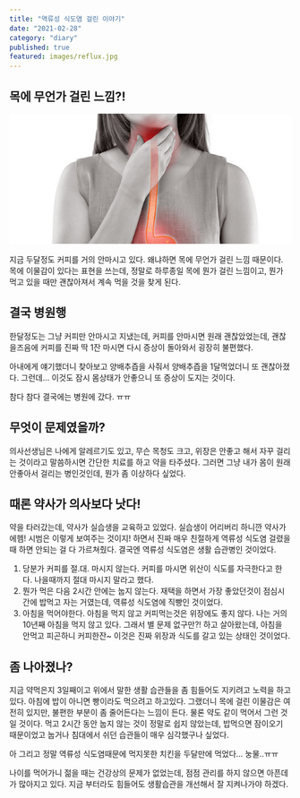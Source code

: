 ```yaml
---
title: "역류성 식도염 걸린 이야기"
date: "2021-02-28"
category: "diary"
published: true
featured: images/reflux.jpg
---
```


## 목에 무언가 걸린 느낌?!

![images/reflux.png](images/reflux.png)

지금 두달정도 커피를 거의 안마시고 있다. 왜냐하면 목에 무언가 걸린 느낌 때문이다. 목에 이물감이 있다는 표현을 쓰는데, 정말로 하루종일 목에 뭔가 걸린 느낌이고, 뭔가 먹고 있을 때만 괜찮아져서 계속 먹을 것을 찾게 된다.

## 결국 병원행

한달정도는 그냥 커피만 안마시고 지냈는데, 커피를 안마시면 원래 괜찮았었는데, 괜찮을즈음에 커피를 진짜 딱 1잔 마시면 다시 증상이 돌아와서 굉장히 불편했다.

아내에게 얘기했더니 찾아보고 양배추즙을 사줘서 양배추즙을 1달먹었더니 또 괜찮아졌다. 그런데... 이것도 잠시 몸상태가 안좋으니 또 증상이 도지는 것이다.

참다 참다 결국에는 병원에 갔다. ㅠㅠ

## 무엇이 문제였을까?

의사선생님은 나에게 알레르기도 있고, 무슨 목청도 크고, 위장은 안좋고 해서 자꾸 걸리는 것이라고 말씀하시면 간단한 치료를 하고 약을 타주셨다. 그러면 그냥 내가 몸이 원래 안좋아서 걸리는 병인것인데, 뭔가 좀 이상하다 싶었다.

## 때론 약사가 의사보다 낫다!

약을 타러갔는데, 약사가 실습생을 교육하고 있었다. 실습생이 어리버리 하니깐 약사가 에헴! 시범은 이렇게 보여주는 것이지! 하면서 진짜 매우 친절하게 역류성 식도염 걸렸을 때 하면 안되는 걸 다 가르쳐줬다. 결국엔 역류성 식도염은 생활 습관병인 것이었다.

1. 당분가 커피를 절.대. 마시지 않는다. 커피를 마시면 위산이 식도를 자극한다고 한다. 나을때까지 절대 마시지 말라고 했다.
2. 뭔가 먹은 다음 2시간 안에는 눕지 않는다. 재택을 하면서 가장 좋았던것이 점심시간에 밥먹고 자는 거였는데, 역류성 식도염에 직빵인 것이었다.
3. 아침을 먹어야한다. 아침을 먹지 않고 커피먹는것은 위장에도 좋지 않다. 나는 거의 10년째 아침을 먹지 않고 있다. 그래서 별 문제 없구만?! 하고 살아왔는데, 아침을 안먹고 피곤하니 커피한잔~ 이것은 진짜 위장과 식도를 갈고 있는 상태인 것이었다.

## 좀 나아졌나?

지금 약먹은지 3일째이고 위에서 말한 생활 습관들을 좀 힘들어도 지키려고 노력을 하고 있다. 아침에 밥이 아니면 빵이라도 먹으려고 하고있다. 그랬더니 목에 걸린 이물감은 여전히 있지만, 불편한 부분이 좀 줄어든다는 느낌이 든다. 물론 약도 같이 먹어서 그런 것일 것이다. 먹고 2시간 동안 눕지 않는 것이 정말로 쉽지 않았는데, 밥먹으면 잠이오기 때문이었고 눕거나 침대에서 쉬던 습관들이 매우 심각했구나 싶었다.

아 그리고 정말 역류성 식도염때문에 먹지못한 치킨을 두달만에 먹었다... 눙물..ㅠㅠ

나이를 먹어가니 젊을 때는 건강상의 문제가 없었는데, 점점 관리를 하지 않으면 아픈데가 많아지고 있다. 지금 부터라도 힘들어도 생활습관을 개선해서 잘 지켜나가야 하겠다.
